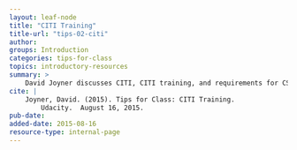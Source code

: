 ```yaml
---
layout: leaf-node
title: "CITI Training"
title-url: "tips-02-citi"
author: 
groups: Introduction
categories: tips-for-class
topics: introductory-resources
summary: >
    David Joyner discusses CITI, CITI training, and requirements for CS6460.
cite: |
    Joyner, David. (2015). Tips for Class: CITI Training.
        Udacity.  August 16, 2015.
pub-date: 
added-date: 2015-08-16
resource-type: internal-page
---
```

